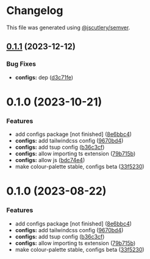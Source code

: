 # Changelog

This file was generated using [@jscutlery/semver](https://github.com/jscutlery/semver).

## [0.1.1](https://github.com/xHyroM/things/compare/configs@0.1.0...configs@0.1.1) (2023-12-12)


### Bug Fixes

* **configs:** dep ([d3c71fe](https://github.com/xHyroM/things/commit/d3c71fecc1f0a53fea8eaa7432b392f298ee77d5))



# 0.1.0 (2023-10-21)


### Features

* add configs package [not finished] ([8e6bbc4](https://github.com/xHyroM/things/commit/8e6bbc4413b5be415c388803b36cc24be8058166))
* **configs:** add tailwindcss config ([9670bd4](https://github.com/xHyroM/things/commit/9670bd4f1a3e88e540538b783374e261ddebf9e7))
* **configs:** add tsup config ([b36c3cf](https://github.com/xHyroM/things/commit/b36c3cffccf853471ba9ee82f3b11866ecdfb803))
* **configs:** allow importing ts extension ([79b715b](https://github.com/xHyroM/things/commit/79b715b0cb8e727ad7abe93be8bee32de91fd89e))
* **configs:** allow js ([bdc74e4](https://github.com/xHyroM/things/commit/bdc74e4d505821b427b0aaa0d035dc04dd3b09af))
* make colour-palette stable, configs beta ([33f5230](https://github.com/xHyroM/things/commit/33f523093c9bcc6d0c89a2f232ead4276ea3c806))



# 0.1.0 (2023-08-22)


### Features

* add configs package [not finished] ([8e6bbc4](https://github.com/xHyroM/things/commit/8e6bbc4413b5be415c388803b36cc24be8058166))
* **configs:** add tailwindcss config ([9670bd4](https://github.com/xHyroM/things/commit/9670bd4f1a3e88e540538b783374e261ddebf9e7))
* **configs:** add tsup config ([b36c3cf](https://github.com/xHyroM/things/commit/b36c3cffccf853471ba9ee82f3b11866ecdfb803))
* **configs:** allow importing ts extension ([79b715b](https://github.com/xHyroM/things/commit/79b715b0cb8e727ad7abe93be8bee32de91fd89e))
* make colour-palette stable, configs beta ([33f5230](https://github.com/xHyroM/things/commit/33f523093c9bcc6d0c89a2f232ead4276ea3c806))
